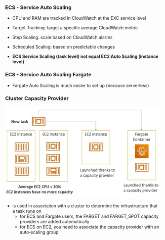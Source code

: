### ECS - Service Auto Scaling ###
* CPU and RAM are tracked in CloudWatch at the EXC service level
* Target Tracking: target a specific average CloudWatch metric
* Step Scaling: scale based on CloudWatch alarms
* Scheduled Scaling: based on predictable changes

* **ECS Service Scaling (task level) not equal EC2 Auto Scaling (instance level)** 

### ECS - Service Auto Scaling Fargate ###
* Fargate Auto Scaling is much easier to set up (because serverless)

### Cluster Capacity Provider
![](images/aim7.jpg)
* is used in association with a cluster to determine the infrastructure that a task runs on 
    * for ECS and Fargate users, the FARGET and FARGET_SPOT capacity providers are added automatically
    * for ECS on EC2, you need to associate the capacity provider with an  auto-scaling group